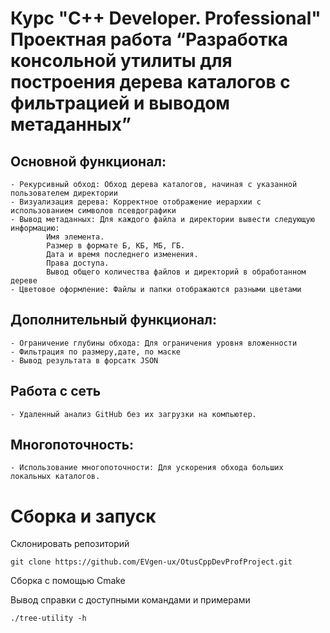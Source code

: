 # Курс "C++ Developer. Professional" Проектная работа “Разработка консольной утилиты для построения дерева каталогов с фильтрацией и выводом метаданных”


## Основной функционал:
	- Рекурсивный обход: Обход дерева каталогов, начиная с указанной пользователем директории 
	- Визуализация дерева: Корректное отображение иерархии с использованием символов псевдографики
	- Вывод метаданных: Для каждого файла и директории вывести следующую информацию:
    		Имя элемента.
    		Размер в формате Б, КБ, МБ, ГБ.
    		Дата и время последнего изменения.
    		Права доступа.
    		Вывод общего количества файлов и директорий в обработанном дереве
    - Цветовое оформление: Файлы и папки отображаются разными цветами

##  Дополнительный функционал:
    - Ограничение глубины обхода: Для ограничения уровня вложенности
    - Фильтрация по размеру,дате, по маске
    - Вывод результата в форсатк JSON
## Работа с сеть
	- Удаленный анализ GitHub без их загрузки на компьютер.

## Многопоточность:
	- Использование многопоточности: Для ускорения обхода больших локальных каталогов.



# Сборка и запуск

Склонировать репозиторий


```
git clone https://github.com/EVgen-ux/OtusCppDevProfProject.git

```

Сборка с помощью Cmake

Вывод справки с доступными командами и примерами 

```
./tree-utility -h
```
